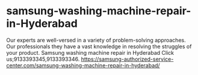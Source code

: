 # samsung-washing-machine-repair-in-Hyderabad
Our experts are well-versed in a variety of problem-solving approaches.  Our professionals they have a vast knowledge in resolving the struggles of your product. Samsung washing machine repair in Hyderabad Click us;9133393345,9133393346. https://samsung-authorized-service-center.com/samsung-washing-machine-repair-in-hyderabad/
